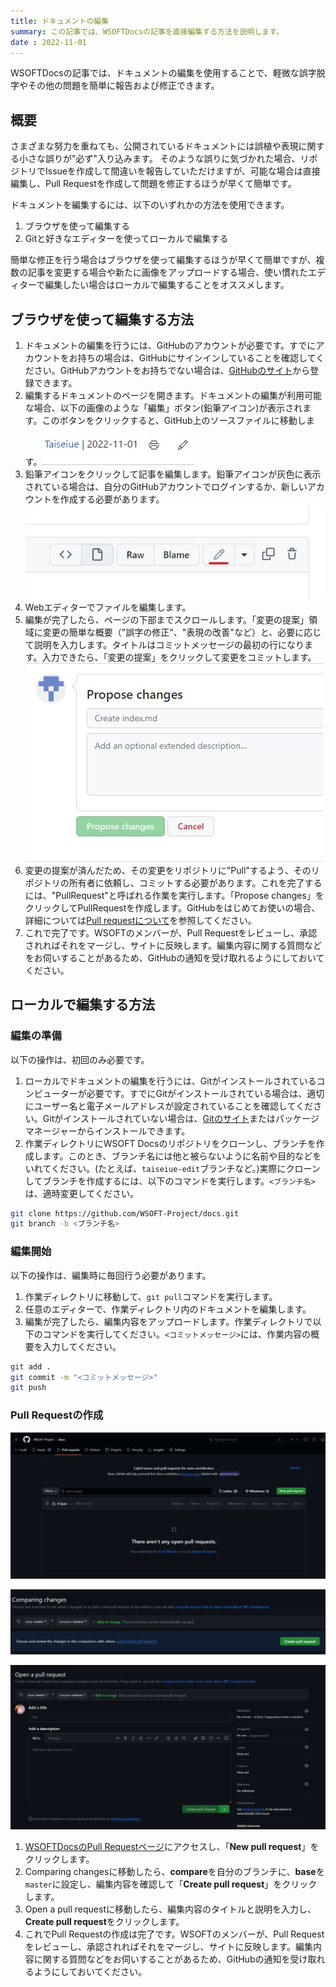 ```yaml
---
title: ドキュメントの編集
summary: この記事では、WSOFTDocsの記事を直接編集する方法を説明します。
date : 2022-11-01
---
```


WSOFTDocsの記事では、ドキュメントの編集を使用することで、軽微な誤字脱字やその他の問題を簡単に報告および修正できます。

## 概要
さまざまな努力を重ねても、公開されているドキュメントには誤植や表現に関する小さな誤りが"必ず"入り込みます。
そのような誤りに気づかれた場合、リポジトリでIssueを作成して間違いを報告していただけますが、可能な場合は直接編集し、Pull Requestを作成して問題を修正するほうが早くて簡単です。

ドキュメントを編集するには、以下のいずれかの方法を使用できます。

1. ブラウザを使って編集する
2. Gitと好きなエディターを使ってローカルで編集する

簡単な修正を行う場合はブラウザを使って編集するほうが早くて簡単ですが、複数の記事を変更する場合や新たに画像をアップロードする場合、使い慣れたエディターで編集したい場合はローカルで編集することをオススメします。

## ブラウザを使って編集する方法
1. ドキュメントの編集を行うには、GitHubのアカウントが必要です。すでにアカウントをお持ちの場合は、GitHubにサインインしていることを確認してください。GitHubアカウントをお持ちでない場合は、[GitHubのサイト](https://github.com/join)から登録できます。
2. 編集するドキュメントのページを開きます。ドキュメントの編集が利用可能な場合、以下の画像のような「編集」ボタン(鉛筆アイコン)が表示されます。このボタンをクリックすると、GitHub上のソースファイルに移動します。![「編集」ボタン](media/1.jpg)
3. 鉛筆アイコンをクリックして記事を編集します。鉛筆アイコンが灰色に表示されている場合は、自分のGitHubアカウントでログインするか、新しいアカウントを作成する必要があります。![鉛筆アイコン](media/2.jpg)
4. Webエディターでファイルを編集します。
5. 編集が完了したら、ページの下部までスクロールします。「変更の提案」領域に変更の簡単な概要（"誤字の修正"、"表現の改善"など）と、必要に応じて説明を入力します。タイトルはコミットメッセージの最初の行になります。入力できたら、「変更の提案」をクリックして変更をコミットします。![変更の提案](media/3.jpg)
6. 変更の提案が済んだため、その変更をリポジトリに"Pull"するよう、そのリポジトリの所有者に依頼し、コミットする必要があります。これを完了するには、"PullRequest"と呼ばれる作業を実行します。「Propose changes」をクリックしてPullRequestを作成します。GitHubをはじめてお使いの場合、詳細については[Pull requestについて](https://docs.github.com/ja/pull-requests/collaborating-with-pull-requests/proposing-changes-to-your-work-with-pull-requests/about-pull-requests)を参照してください。
7. これで完了です。WSOFTのメンバーが、Pull Requestをレビューし、承認されればそれをマージし、サイトに反映します。編集内容に関する質問などをお伺いすることがあるため、GitHubの通知を受け取れるようにしておいてください。

## ローカルで編集する方法
### 編集の準備
以下の操作は、初回のみ必要です。

1. ローカルでドキュメントの編集を行うには、Gitがインストールされているコンピューターが必要です。すでにGitがインストールされている場合は、適切にユーザー名と電子メールアドレスが設定されていることを確認してください。Gitがインストールされていない場合は、[Gitのサイト](https://git-scm.com/downloads)またはパッケージマネージャーからインストールできます。
2. 作業ディレクトリにWSOFT Docsのリポジトリをクローンし、ブランチを作成します。このとき、ブランチ名には他と被らないように名前や目的などをいれてください。(たとえば、`taiseiue-edit`ブランチなど。)実際にクローンしてブランチを作成するには、以下のコマンドを実行します。`<ブランチ名>`は、適時変更してください。

```sh title="シェル"
git clone https://github.com/WSOFT-Project/docs.git
git branch -b <ブランチ名>
```

### 編集開始
以下の操作は、編集時に毎回行う必要があります。

1. 作業ディレクトリに移動して、`git pull`コマンドを実行します。
2. 任意のエディターで、作業ディレクトリ内のドキュメントを編集します。
3. 編集が完了したら、編集内容をアップロードします。作業ディレクトリで以下のコマンドを実行してください。`<コミットメッセージ>`には、作業内容の概要を入力してください。

```sh title="シェル"
git add .
git commit -m "<コミットメッセージ>"
git push
```

### Pull Requestの作成
![Pull Requests画面](media/4.png)

![Comparing changes画面](media/5.png)

![Open a pull request画面](media/6.png)

1. [WSOFTDocsのPull Requestページ](https://github.com/WSOFT-Project/docs/pulls)にアクセスし、「**New pull request**」をクリックします。
2. Comparing changesに移動したら、**compare**を自分のブランチに、**base**を`master`に設定し、編集内容を確認して「**Create pull request**」をクリックします。
3. Open a pull requestに移動したら、編集内容のタイトルと説明を入力し、**Create pull request**をクリックします。
4. これでPull Requestの作成は完了です。WSOFTのメンバーが、Pull Requestをレビューし、承認されればそれをマージし、サイトに反映します。編集内容に関する質問などをお伺いすることがあるため、GitHubの通知を受け取れるようにしておいてください。